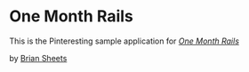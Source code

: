 # One Month Rails

This is the Pinteresting sample application for
[*One Month Rails*](http://onemonthrails.com)

by [Brian Sheets](http://CastlerMedia.com)

